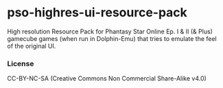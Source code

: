 # pso-highres-ui-resource-pack
High resolution Resource Pack for Phantasy Star Online Ep. I & II (& Plus) gamecube games (when run in Dolphin-Emu) that tries to emulate the feel of the original UI.

### License
CC-BY-NC-SA (Creative Commons Non Commercial Share-Alike v4.0)
